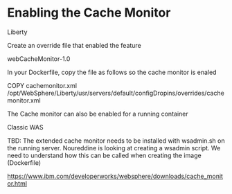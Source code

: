 # Enabling the Cache Monitor 

Liberty 

 

Create an override file that enabled the feature 
 
<server> 
   <featureManager> 
       <feature>webCacheMonitor-1.0</feature> 
   </featureManager> 
</server> 
 

In your Dockerfile, copy the file as follows so the cache monitor is enaled 
 
COPY cachemonitor.xml /opt/WebSphere/Liberty/usr/servers/default/configDropins/overrides/cachemonitor.xml 
 

The Cache monitor can also be enabled for a running container 

 

Classic WAS 

 

TBD: The extended cache monitor needs to be installed with wsadmin.sh on the running server. Noureddine  is looking at creating a wsadmin script. We need to understand how this can be called when creating the image (Dockerfile) 
 
https://www.ibm.com/developerworks/websphere/downloads/cache_monitor.html 

 

 
